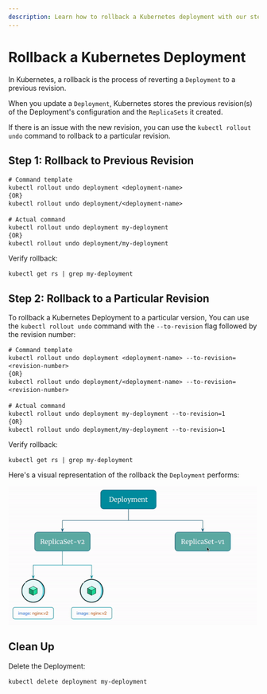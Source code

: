 ```yaml
---
description: Learn how to rollback a Kubernetes deployment with our step-by-step guide. Master the art of reversing changes in your application deployments.
---
```


# Rollback a Kubernetes Deployment

In Kubernetes, a rollback is the process of reverting a `Deployment` to a previous revision.

When you update a `Deployment`, Kubernetes stores the previous revision(s) of the Deployment's configuration and the `ReplicaSets` it created.

If there is an issue with the new revision, you can use the `kubectl rollout undo` command to rollback to a particular revision.


## Step 1: Rollback to Previous Revision

```
# Command template
kubectl rollout undo deployment <deployment-name>
{OR}
kubectl rollout undo deployment/<deployment-name>

# Actual command
kubectl rollout undo deployment my-deployment
{OR}
kubectl rollout undo deployment/my-deployment
```

Verify rollback:

```
kubectl get rs | grep my-deployment
```


## Step 2: Rollback to a Particular Revision

To rollback a Kubernetes Deployment to a particular version, You can use the `kubectl rollout undo` command with the `--to-revision` flag followed by the revision number:

```
# Command template
kubectl rollout undo deployment <deployment-name> --to-revision=<revision-number>
{OR}
kubectl rollout undo deployment/<deployment-name> --to-revision=<revision-number>

# Actual command
kubectl rollout undo deployment my-deployment --to-revision=1
{OR}
kubectl rollout undo deployment/my-deployment --to-revision=1
```

Verify rollback:

```
kubectl get rs | grep my-deployment
```

Here's a visual representation of the rollback the `Deployment` performs:

<p align="left">
    <img src="../../../..//assets/eks-course-images/deployment/rollback-using-deployment.gif" alt="Rollback Using Deployment" width="500" />
</p>


## Clean Up

Delete the Deployment:

```
kubectl delete deployment my-deployment
```